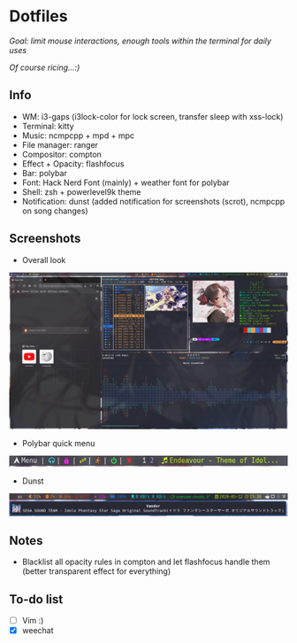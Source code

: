 Dotfiles
========================
*Goal: limit mouse interactions, enough tools within the terminal for daily uses*

*Of course ricing...:)*

## Info
* WM: i3-gaps (i3lock-color for lock screen, transfer sleep with xss-lock)
* Terminal: kitty
* Music: ncmpcpp + mpd + mpc
* File manager: ranger
* Compositor: compton
* Effect + Opacity: flashfocus
* Bar: polybar
* Font: Hack Nerd Font (mainly) + weather font for polybar
* Shell: zsh + powerlevel9k theme
* Notification: dunst (added notification for screenshots (scrot), ncmpcpp on song changes)

## Screenshots
* Overall look

![alt text](https://github.com/develFoss/dotfiles/blob/master/Pictures/Screenshots/screenshot.png)
* Polybar quick menu

![alt text](https://github.com/develFoss/dotfiles/blob/master/Pictures/Screenshots/polybar.png)
* Dunst

![alt text](https://github.com/develFoss/dotfiles/blob/master/Pictures/Screenshots/dunst.png)

## Notes
* Blacklist all opacity rules in compton and let flashfocus handle them (better transparent effect for everything)

## To-do list
 - [ ] Vim :)
 - [x] weechat
